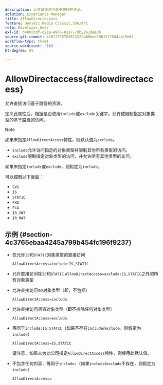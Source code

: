 ```yaml
---
description: 允许直接访问基于路径的资源。
solution: Experience Manager
title: AllowDirectaccess
feature: Dynamic Media Classic,SDK/API
role: Developer,User
exl-id: b4000bdf-c21a-4976-82a7-70b2261dee0b
source-git-commit: 4f81f755789613222a66bed2961117604ae19e62
workflow-type: tm+mt
source-wordcount: '163'
ht-degree: 0%

---
```


# AllowDirectaccess{#allowdirectaccess}

允许直接访问基于路径的资源。

定义此属性后，根据是否使用`include`或`exclude`关键字，允许或限制指定对象类型的基于路径的访问。

>[!NOTE]
>
>如果未指定`AllowDirectAccess`特性，则默认值为`exclude`。

* `include`允许访问指定的对象类型并限制其他所有类型的访问。
* `exclude`限制指定对象类型的访问，并允许所有其他类型的访问。

如果未指定`include`或`exclude`，则假定为`include`。

可以控制以下类型：

* `SVG`
* `IS`
* `STATIC`
* `FXG`
* `FLA`
* `IR_VNT`
* `IR_MAT`

## 示例 {#section-4c3765ebaa4245a799b454fc196f9237}

* 仅允许`IS`和`STATIC`对象类型的直接访问

  `AllowDirectAccess=include:IS,STATIC`

* 允许直接访问除`IS`和`STATIC` `AllowDirectAccess=exclude:IS,STATIC`之外的所有对象类型

* 允许直接访问&#x200B;*no*&#x200B;对象类型（即，不包括）

  `AllowDirectAccess=include:`

* 允许直接访问&#x200B;*所有*&#x200B;对象类型（即不排除任何对象类型）

  `AllowDirectAccess=exclude:`

* 等同于`include:IS,STATIC`（如果不存在`include`/`exclude`，则假定为`include`）

  `AllowDirectAccess=IS,STATIC`

  请注意，如果未为此公司指定`AllowDirectAccess`特性，则使用此默认值。

* 不包含任何内容，等同于`include:`（如果`include`/`exclude`不存在，则假定为`include`）

  `AllowDirectAccess=`
